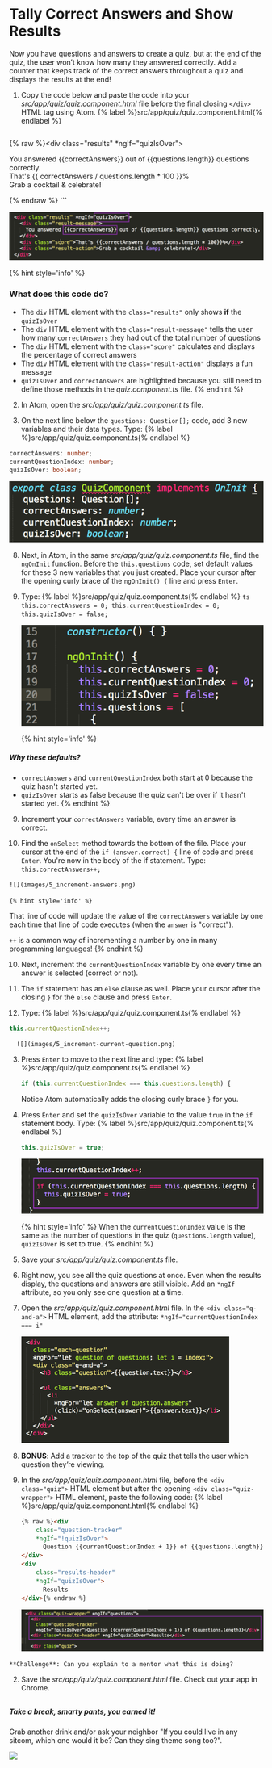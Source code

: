 # Tally Correct Answers and Show Results

Now you have questions and answers to create a quiz, but at the end of the quiz, the user won’t know how many they answered correctly. Add a counter that keeps track of the correct answers throughout a quiz and displays the results at the end!

1. Copy the code below and paste the code into your _src/app/quiz/quiz.component.html_ file before the final closing `</div>` HTML tag using Atom.
   {% label %}src/app/quiz/quiz.component.html{% endlabel %}
   ```html
  {% raw %}<div class="results" *ngIf="quizIsOver">
     <div class="result-message">
       You answered {{correctAnswers}} out of {{questions.length}} questions correctly.
     </div>
     <div class="score">That's {{ correctAnswers / questions.length * 100 }}%</div>
     <div class="result-action">Grab a cocktail &amp; celebrate!</div>
  </div>{% endraw %}
  ```

  ![](images/5_calculation-template.png)

  {% hint style='info' %}
### What does this code do?
  - The `div` HTML element with the `class="results"` only shows **if** the `quizIsOver`
  - The `div` HTML element with the `class="result-message"` tells the user how many `correctAnswers` they had out of the total number of questions
  - The `div` HTML element with the `class="score"` calculates and displays the percentage of correct answers
  - The `div` HTML element with the `class="result-action"` displays a fun message
  - `quizIsOver` and `correctAnswers` are highlighted because you still need to define those methods in the _quiz.component.ts_ file.
  {% endhint %}

2. In Atom, open the _src/app/quiz/quiz.component.ts_ file.

3. On the next line below the `questions: Question[];` code, add 3 new variables and their data types. Type: 
   {% label %}src/app/quiz/quiz.component.ts{% endlabel %}
  ```ts
  correctAnswers: number;
  currentQuestionIndex: number;
  quizIsOver: boolean;
  ```

  ![](images/5_data-variables.png)

8. Next, in Atom, in the same _src/app/quiz/quiz.component.ts_ file, find the `ngOnInit` function. Before the `this.questions` code, set default values for these 3 new variables that you just created. Place your cursor after the opening curly brace of the `ngOnInit() {` line and press `Enter`.

  1. Type: 
    {% label %}src/app/quiz/quiz.component.ts{% endlabel %}
    ```ts
    this.correctAnswers = 0;
    this.currentQuestionIndex = 0;
    this.quizIsOver = false;
    ```

      ![](images/5_data-variables-initialized.png)

      {% hint style='info' %}
##### Why these defaults?
  - `correctAnswers` and `currentQuestionIndex` both start at 0 because the quiz hasn't started yet.
  - `quizIsOver` starts as false because the quiz can't be over if it hasn't started yet.
      {% endhint %}

9. Increment your `correctAnswers` variable, every time an answer is correct.

  1. Find the `onSelect` method towards the bottom of the file. Place your cursor at the end of the `if (answer.correct) {` line of code and press `Enter`.  You're now in the body of the if statement. Type: `this.correctAnswers++;`

    ![](images/5_increment-answers.png)

    {% hint style='info' %}
That line of code will update the value of the `correctAnswers` variable by one each time that line of code executes (when the `answer` is "correct").

`++` is a common way of incrementing a number by one in many programming languages!
    {% endhint %}

10. Next, increment the `currentQuestionIndex` variable by one every time an answer is selected (correct or not).

  1. The `if` statement has an `else` clause as well. Place your cursor after the closing `}` for the `else` clause and press `Enter`.  

  2. Type: 
  {% label %}src/app/quiz/quiz.component.ts{% endlabel %}
  ```ts
  this.currentQuestionIndex++;
  ```
      ![](images/5_increment-current-question.png)

  3.  Press `Enter` to move to the next line and type:
      {% label %}src/app/quiz/quiz.component.ts{% endlabel %}
      ```ts
      if (this.currentQuestionIndex === this.questions.length) {
      ```

      Notice Atom automatically adds the closing curly brace `}` for you.

  4. Press `Enter` and set the `quizIsOver` variable to the value `true` in the `if` statement body.  Type: 
     {% label %}src/app/quiz/quiz.component.ts{% endlabel %}
     ```ts
     this.quizIsOver = true;
     ```

      ![](images/5_quiz-over.png)

      {% hint style='info' %}
When the `currentQuestionIndex` value is the same as the number of questions in the quiz (`questions.length` value), `quizIsOver` is set to true.
    {% endhint %}

  5. Save your _src/app/quiz/quiz.component.ts_ file.

11.  Right now, you see all the quiz questions at once. Even when the results display, the questions and answers are still visible. Add an `*ngIf` attribute, so you only see one question at a time.

  1.  Open the _src/app/quiz/quiz.component.html_ file. In the `<div class="q-and-a">` HTML element, add the attribute: `*ngIf="currentQuestionIndex === i"`

      ![](images/5_current-question-index.gif)

12.  **BONUS**: Add a tracker to the top of the quiz that tells the user which question they’re viewing.

  1. In the _src/app/quiz/quiz.component.html_ file, before the `<div class="quiz">` HTML element but after the opening `<div class="quiz-wrapper">` HTML element, paste the following code:
      {% label %}src/app/quiz/quiz.component.html{% endlabel %}
      ```html
      {% raw %}<div
          class="question-tracker"
          *ngIf="!quizIsOver">
            Question {{currentQuestionIndex + 1}} of {{questions.length}}
      </div>
      <div
          class="results-header"
          *ngIf="quizIsOver">
            Results
      </div>{% endraw %}
      ```

      ![](images/5_question-tracker.png)

    **Challenge**: Can you explain to a mentor what this is doing?

  2. Save the _src/app/quiz/quiz.component.html_ file. Check out your app in Chrome.

<!-- Trick markdown to give a little extra space -->    
## 
##### Take a break, smarty pants, you earned it! 
Grab another drink and/or ask your neighbor "If you could live in any sitcom, which one would it be? Can they sing theme song too?".

![](https://media.giphy.com/media/3o7TKBbkeuhqszIhuE/giphy.gif)

